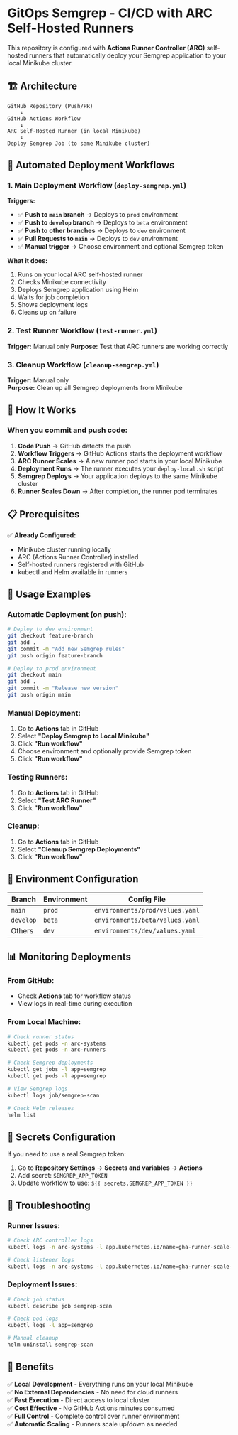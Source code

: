# GitOps Semgrep - CI/CD with ARC Self-Hosted Runners

This repository is configured with **Actions Runner Controller (ARC)** self-hosted runners that automatically deploy your Semgrep application to your local Minikube cluster.

## 🏗️ Architecture

```
GitHub Repository (Push/PR) 
    ↓
GitHub Actions Workflow
    ↓
ARC Self-Hosted Runner (in local Minikube)
    ↓
Deploy Semgrep Job (to same Minikube cluster)
```

## 🚀 Automated Deployment Workflows

### 1. **Main Deployment Workflow** (`deploy-semgrep.yml`)

**Triggers:**
- ✅ **Push to `main` branch** → Deploys to `prod` environment
- ✅ **Push to `develop` branch** → Deploys to `beta` environment  
- ✅ **Push to other branches** → Deploys to `dev` environment
- ✅ **Pull Requests to `main`** → Deploys to `dev` environment
- ✅ **Manual trigger** → Choose environment and optional Semgrep token

**What it does:**
1. Runs on your local ARC self-hosted runner
2. Checks Minikube connectivity
3. Deploys Semgrep application using Helm
4. Waits for job completion
5. Shows deployment logs
6. Cleans up on failure

### 2. **Test Runner Workflow** (`test-runner.yml`)

**Trigger:** Manual only
**Purpose:** Test that ARC runners are working correctly

### 3. **Cleanup Workflow** (`cleanup-semgrep.yml`)

**Trigger:** Manual only  
**Purpose:** Clean up all Semgrep deployments from Minikube

## 🔄 How It Works

### When you commit and push code:

1. **Code Push** → GitHub detects the push
2. **Workflow Triggers** → GitHub Actions starts the deployment workflow
3. **ARC Runner Scales** → A new runner pod starts in your local Minikube
4. **Deployment Runs** → The runner executes your `deploy-local.sh` script
5. **Semgrep Deploys** → Your application deploys to the same Minikube cluster
6. **Runner Scales Down** → After completion, the runner pod terminates

## 📋 Prerequisites

✅ **Already Configured:**
- Minikube cluster running locally
- ARC (Actions Runner Controller) installed
- Self-hosted runners registered with GitHub
- kubectl and Helm available in runners

## 🎯 Usage Examples

### Automatic Deployment (on push):
```bash
# Deploy to dev environment
git checkout feature-branch
git add .
git commit -m "Add new Semgrep rules"
git push origin feature-branch

# Deploy to prod environment  
git checkout main
git add .
git commit -m "Release new version"
git push origin main
```

### Manual Deployment:
1. Go to **Actions** tab in GitHub
2. Select **"Deploy Semgrep to Local Minikube"**
3. Click **"Run workflow"**
4. Choose environment and optionally provide Semgrep token
5. Click **"Run workflow"**

### Testing Runners:
1. Go to **Actions** tab in GitHub
2. Select **"Test ARC Runner"**  
3. Click **"Run workflow"**

### Cleanup:
1. Go to **Actions** tab in GitHub
2. Select **"Cleanup Semgrep Deployments"**
3. Click **"Run workflow"**

## 🔧 Environment Configuration

| Branch | Environment | Config File |
|--------|-------------|-------------|
| `main` | `prod` | `environments/prod/values.yaml` |
| `develop` | `beta` | `environments/beta/values.yaml` |
| Others | `dev` | `environments/dev/values.yaml` |

## 📊 Monitoring Deployments

### From GitHub:
- Check **Actions** tab for workflow status
- View logs in real-time during execution

### From Local Machine:
```bash
# Check runner status
kubectl get pods -n arc-systems
kubectl get pods -n arc-runners

# Check Semgrep deployments
kubectl get jobs -l app=semgrep
kubectl get pods -l app=semgrep

# View Semgrep logs
kubectl logs job/semgrep-scan

# Check Helm releases
helm list
```

## 🔐 Secrets Configuration

If you need to use a real Semgrep token:

1. Go to **Repository Settings** → **Secrets and variables** → **Actions**
2. Add secret: `SEMGREP_APP_TOKEN`
3. Update workflow to use: `${{ secrets.SEMGREP_APP_TOKEN }}`

## 🚨 Troubleshooting

### Runner Issues:
```bash
# Check ARC controller logs
kubectl logs -n arc-systems -l app.kubernetes.io/name=gha-runner-scale-set-controller

# Check listener logs  
kubectl logs -n arc-systems -l app.kubernetes.io/name=gha-runner-scale-set
```

### Deployment Issues:
```bash
# Check job status
kubectl describe job semgrep-scan

# Check pod logs
kubectl logs -l app=semgrep

# Manual cleanup
helm uninstall semgrep-scan
```

## 🎉 Benefits

✅ **Local Development** - Everything runs on your local Minikube  
✅ **No External Dependencies** - No need for cloud runners  
✅ **Fast Execution** - Direct access to local cluster  
✅ **Cost Effective** - No GitHub Actions minutes consumed  
✅ **Full Control** - Complete control over runner environment  
✅ **Automatic Scaling** - Runners scale up/down as needed
